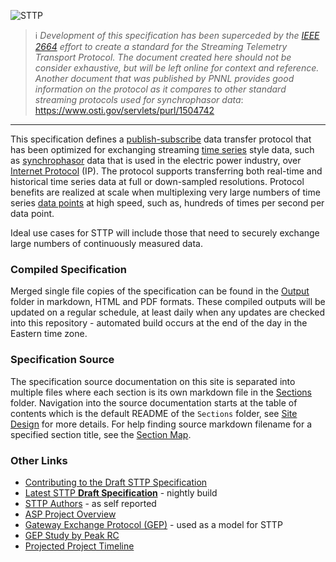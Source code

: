 ![STTP](Sections/Images/sttp-logo-with-title.png)

> :information_source: _Development of this specification has been superceded by the [IEEE 2664](https://standards.ieee.org/project/2664.html) effort to create a standard for the Streaming Telemetry Transport Protocol. The document created here should not be consider exhaustive, but will be left online for context and reference. Another document that was published by PNNL provides good information on the protocol as it compares to other standard streaming protocols used for synchrophasor data_: https://www.osti.gov/servlets/purl/1504742

---

This specification defines a [publish-subscribe](https://en.wikipedia.org/wiki/Publish%E2%80%93subscribe_pattern) data transfer protocol that has been optimized for exchanging streaming [time series](https://en.wikipedia.org/wiki/Time_series) style data, such as [synchrophasor](https://en.wikipedia.org/wiki/Phasor_measurement_unit) data that is used in the electric power industry, over [Internet Protocol](https://en.wikipedia.org/wiki/Internet_Protocol) (IP). The protocol supports transferring both real-time and historical time series data at full or down-sampled resolutions. Protocol benefits are realized at scale when multiplexing very large numbers of time series [data points](https://en.wikipedia.org/wiki/Data_point) at high speed, such as, hundreds of times per second per data point.

Ideal use cases for STTP will include those that need to securely exchange large numbers of continuously measured data.

### Compiled Specification

Merged single file copies of the specification can be found in the [Output](Output) folder in markdown, HTML and PDF formats. These compiled outputs will be updated on a regular schedule, at least daily when any updates are checked into this repository - automated build occurs at the end of the day in the Eastern time zone.

### Specification Source

The specification source documentation on this site is separated into multiple files where each section is its own markdown file in the [Sections](Sections) folder. Navigation into the source documentation starts at the table of contents which is the default README of the `Sections` folder, see [Site Design](CONTRIBUTING.md#site-design) for more details. For help finding source markdown filename for a specified section title, see the [Section Map](Sections/SectionMap.md).

### Other Links

- [Contributing to the Draft STTP Specification](CONTRIBUTING.md)
- [Latest STTP **Draft Specification**](https://github.com/sttp/Specification/raw/master/Output/sttp-specification.pdf) - nightly build
- [STTP Authors](Sections/Contributors.md) - as self reported
- [ASP Project Overview](http://www.naspi.org/sites/default/files/2017-03/gpa_robertson_asp_doe_20170322.pdf)
- [Gateway Exchange Protocol (GEP)](http://gridprotectionalliance.org/docs/products/gsf/gep-overview.pdf) - used as a model for STTP
- [GEP Study by Peak RC](https://www.naspi.org/sites/default/files/2017-03/PRSP_Phasor_Gateway_Whitepaper_Final_with_disclaimer_Final.pdf)
- [Projected Project Timeline](https://raw.githubusercontent.com/sttp/Specification/master/Sections/Images/project-timeline.png)
